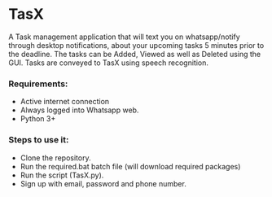 # TasX
A Task management application that will text you on whatsapp/notify through desktop notifications, about your upcoming tasks 5 minutes prior to the deadline.
The tasks can be Added, Viewed as well as Deleted using the GUI.
Tasks are conveyed to TasX using speech recognition.

### Requirements:
- Active internet connection
- Always logged into Whatsapp web. 
-  Python 3+

### Steps to use it:
- Clone the repository.
- Run the required.bat batch file (will download required packages)
- Run the script (TasX.py).
- Sign up with email, password and phone number.

